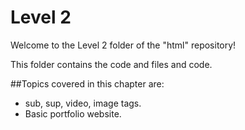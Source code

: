 # Level 2

Welcome to the Level 2 folder of the "html" repository!

This folder contains the code and files and code.

##Topics covered in this chapter are:

  - sub, sup, video, image tags.
  - Basic portfolio website.
